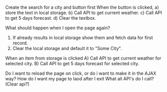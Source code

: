 Create the search for a city and button first
When the button is clicked,
 a) store the text in local storage.
 b) Call API to get current weather. 
 c) Call API to get 5 days forecast.
 d) Clear the textbox. 

 What should happen when I open the page again?
 1. If already results in local storage show them and fetch data for first record.
 2. Clear the local storage and default it to "Some City". 

 When an item from storage is clicked
  A) Call API to get current weather for selected city. 
  B) Call API to get 5 days forecast for selected city.


  Do I want to reload the page on click, or do i want to make it in the AJAX way?
  How do I want my page to laod after I exit
  What all API's do I call? (Clear api?)
